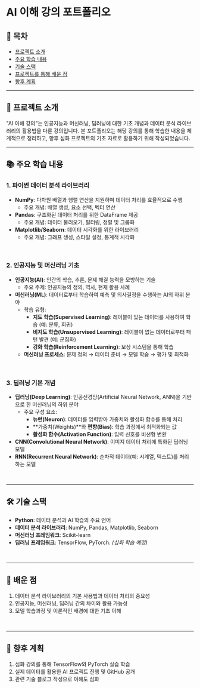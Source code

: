 # AI 이해 강의 포트폴리오

## 📌 목차
- [프로젝트 소개](#-프로젝트-소개)  
- [주요 학습 내용](#-주요-학습-내용)  
- [기술 스택](#-기술-스택)  
- [프로젝트를 통해 배운 점](#-프로젝트를-통해-배운-점)  
- [향후 계획](#-향후-계획)  

---

## 📝 프로젝트 소개
"AI 이해 강의"는 인공지능과 머신러닝, 딥러닝에 대한 기초 개념과 데이터 분석 라이브러리의 활용법을 다룬 강의입니다.
본 포트폴리오는 해당 강의를 통해 학습한 내용을 체계적으로 정리하고, 향후 심화 프로젝트의 기초 자료로 활용하기 위해 작성되었습니다.

---

## 📚 주요 학습 내용

### 1. **파이썬 데이터 분석 라이브러리**
- **NumPy**: 다차원 배열과 행렬 연산을 지원하며 데이터 처리를 효율적으로 수행
  - 주요 개념: 배열 생성, 요소 선택, 벡터 연산
- **Pandas**: 구조화된 데이터 처리를 위한 DataFrame 제공
  - 주요 개념: 데이터 불러오기, 필터링, 정렬 및 그룹화
- **Matplotlib/Seaborn**: 데이터 시각화를 위한 라이브러리
  - 주요 개념: 그래프 생성, 스타일 설정, 통계적 시각화

<br/>

### 2. 인공지능 및 머신러닝 기초
- **인공지능(AI)**: 인간의 학습, 추론, 문제 해결 능력을 모방하는 기술
  - 주요 주제: 인공지능의 정의, 역사, 현재 활용 사례
- **머신러닝(ML)**: 데이터로부터 학습하여 예측 및 의사결정을 수행하는 AI의 하위 분야
  - 학습 유형:  
    - **지도 학습(Supervised Learning)**: 레이블이 있는 데이터를 사용하여 학습 (예: 분류, 회귀)
    - **비지도 학습(Unsupervised Learning)**: 레이블이 없는 데이터로부터 패턴 발견 (예: 군집화)
    - **강화 학습(Reinforcement Learning)**: 보상 시스템을 통해 학습
  - **머신러닝 프로세스**: 문제 정의 → 데이터 준비 → 모델 학습 → 평가 및 최적화

<br/>

### 3. 딥러닝 기본 개념
- **딥러닝(Deep Learning)**: 인공신경망(Artificial Neural Network, ANN)을 기반으로 한 머신러닝의 하위 분야
  - 주요 구성 요소:  
    - **뉴런(Neuron)**: 데이터를 입력받아 가중치와 활성화 함수를 통해 처리
    - **가중치(Weights)**와 **편향(Bias)**: 학습 과정에서 최적화되는 값
    - **활성화 함수(Activation Function)**: 입력 신호를 비선형 변환
- **CNN(Convolutional Neural Network)**: 이미지 데이터 처리에 특화된 딥러닝 모델
- **RNN(Recurrent Neural Network)**: 순차적 데이터(예: 시계열, 텍스트)를 처리하는 모델

<br/>

---

## 🛠 기술 스택
- **Python**: 데이터 분석과 AI 학습의 주요 언어
- **데이터 분석 라이브러리**: NumPy, Pandas, Matplotlib, Seaborn
- **머신러닝 프레임워크**: Scikit-learn
- **딥러닝 프레임워크**: TensorFlow, PyTorch. *(심화 학습 예정)*

<br/>

---

## 🌟 배운 점
1. 데이터 분석 라이브러리의 기본 사용법과 데이터 처리의 중요성
2. 인공지능, 머신러닝, 딥러닝 간의 차이와 활용 가능성
3. 모델 학습과정 및 이론적인 배경에 대한 기초 이해

<br/>

---

## 🚀 향후 계획
1. 심화 강의를 통해 TensorFlow와 PyTorch 실습 학습
2. 실제 데이터를 활용한 AI 프로젝트 진행 및 GitHub 공개
3. 관련 기술 블로그 작성으로 이해도 심화
